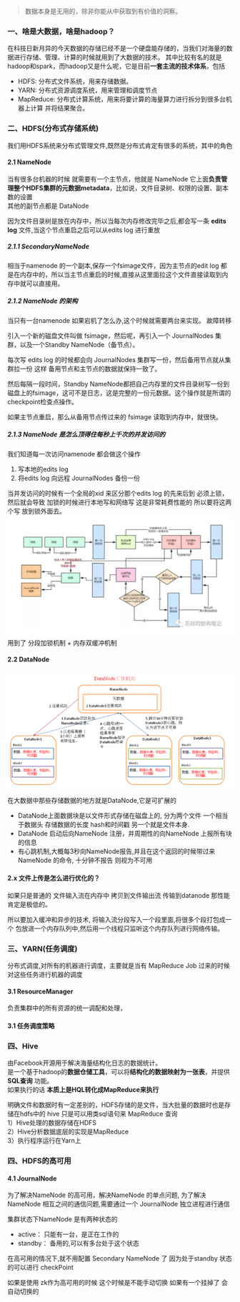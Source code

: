 > 数据本身是无用的，除非你能从中获取到有价值的洞察。

### 一、啥是大数据，啥是hadoop？
   在科技日新月异的今天数据的存储已经不是一个硬盘能存储的，当我们对海量的数据进行存储、管理、计算的时候就用到了大数据的技术。
   其中比较有名的就是hadoop和spark，而hadoop又是什么呢，它是目前**一套主流的技术体系**，包括
   * HDFS: 分布式文件系统，用来存储数据。
   * YARN: 分布式资源调度系统，用来管理和调度节点
   * MapReduce: 分布式计算系统，用来将要计算的海量算力进行拆分到很多台机器上计算 并将结果聚合。
   
### 二、HDFS(分布式存储系统)
   我们用HDFS系统来分布式管理文件,既然是分布式肯定有很多的系统，其中的角色
   
   #### 2.1 NameNode 
   当有很多台机器的时候 就需要有一个主节点，他就是 NameNode 它上面**负责管理整个HDFS集群的元数据metadata**，比如说，文件目录树、权限的设置、副本数的设置    
   其他的副节点都是 DataNode 
   
   因为文件目录树是放在内存中，所以当每次内存修改完毕之后,都会写一条 **edits log** 文件,当这个节点重启之后可以从edits log 进行重放
   
   ##### 2.1.1 SecondaryNameNode
   
   相当于namenode 的一个副本,保存一个fsimage文件，因为主节点的edit log 都是在内存中的，所以当主节点重启的时候,直接从这里面拉这个文件直接读取到内存中就可以直接用。
   
   ##### 2.1.2 NameNode 的架构
   当只有一台namenode 如果宕机了怎么办,这个时候就需要两台来实现。 故障转移
   
   引入一个新的磁盘文件叫做 fsimage，然后呢，再引入一个 JournalNodes 集群，以及一个Standby NameNode（备节点）。
   
   每次写 edits log 的时候都会向 JournalNodes 集群写一份，然后备用节点就从集群拉一份 这样 备用节点和主节点的数据就保持一致了。
   
   然后每隔一段时间，Standby NameNode都把自己内存里的文件目录树写一份到磁盘上的fsimage，这可不是日志，这是完整的一份元数据。这个操作就是所谓的checkpoint检查点操作。
   
   如果主节点重启，那么从备用节点传过来的 fsimage 读取到内存中，就很快。
   
   ##### 2.1.3 NameNode 是怎么顶得住每秒上千次的并发访问的
   我们知道每一次访问namenode 都会做这个操作
   1. 写本地的edits log
   2. 将edits log 向远程 JournalNodes 备份一份
   
   当并发访问的时候有一个全局的xid 来区分那个edits log 的先来后到 必须上锁，然后就会导致 加锁的时候进行本地写和网络写 这是非常耗费性能的 所以要将这两个写 放到锁外面去。
   ![image](../image/Hadoop%20NameNode%20并发写的流程.png)
   用到了 分段加锁机制 + 内存双缓冲机制
   
   #### 2.2 DataNode
   
   ![image](../image/HadoopDataNode工作机制.png)
   
   在大数据中那些存储数据的地方就是DataNode,它是可扩展的
   * DataNode上面数据块是以文件形式存储在磁盘上的, 分为两个文件 一个相当于数据头 存储数据的长度 hash和时间戳 另一个就是文件本身.
   * DataNode 启动后向NameNode 注册，并周期性的向NameNode 上报所有块的信息
   * 有心跳机制,大概每3秒向NameNode报告,并且在这个返回的时候带过来NameNode 的命令,  十分钟不报告 则视为不可用
   
  
   #### 2.x 文件上传是怎么进行优化的？
   如果只是普通的 文件输入流在内存中 拷贝到文件输出流 传输到datanode 那性能肯定是极低的。
   
   所以要加入缓冲和异步的技术, 将输入流分段写入一个段里面,将很多个段打包成一个 包放进一个内存队列中,然后用一个线程只监听这个内存队列进行网络传输。
   
     
### 三、YARN(任务调度)
   
   分布式调度,对所有的机器进行调度，主要就是当有 MapReduce Job 过来的时候 对这些任务进行机器的调度


   #### 3.1 ResourceManager
   负责集群中的所有资源的统一调配和处理，
   
   
   #### 3.1 任务调度策略
    


### 四、Hive 
   由Facebook开源用于解决海量结构化日志的数据统计。  
   是一个基于hadoop的**数据仓储工具**，可以将**结构化的数据映射为一张表**，并提供**SQL查询** 功能。  
   如果执行的话 **本质上是HQL转化成MapReduce来执行**  
   
   明确文件和数据时有一定差别的，HDFS存储的是文件，当大批量的数据时也是存储在hdfs中的 hive 只是可以用类sql语句来 MapReduce 查询  
   1）Hive处理的数据存储在HDFS  
   2）Hive分析数据底层的实现是MapReduce  
   3）执行程序运行在Yarn上  


   
### 四、HDFS的高可用
   
   #### 4.1 JournalNode
   为了解决NameNode 的高可用，解决NameNode 的单点问题, 为了解决NameNode 相互之间的通信问题,需要通过一个 JournalNode 独立进程进行通信
   
   集群状态下NameNode 是有两种状态的
   * active： 只能有一台，是正在工作的
   * standby： 备用的,可以有多台处于这个状态
   
   在高可用的情况下,就不用配置 Secondary NameNode 了 因为处于standby 状态的可以进行 checkPoint
   
   如果是使用 zk作为高可用的时候 这个时候是不能手动切换 如果有一个挂掉了 会自动切换的 
   
   
   
   
   
   
   
   
   
   
   
   
   
   
   